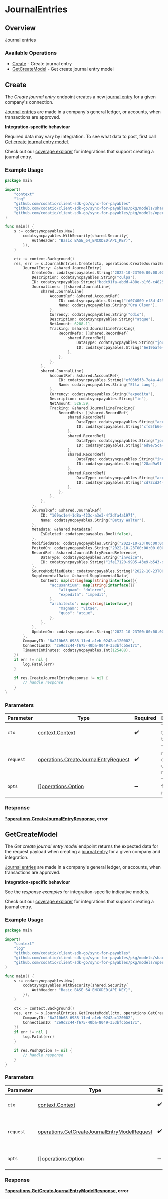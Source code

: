 # JournalEntries

## Overview

Journal entries

### Available Operations

* [Create](#create) - Create journal entry
* [GetCreateModel](#getcreatemodel) - Get create journal entry model

## Create

The *Create journal entry* endpoint creates a new [journal entry](https://docs.codat.io/sync-for-payables-api#/schemas/JournalEntry) for a given company's connection.

[Journal entries](https://docs.codat.io/sync-for-payables-api#/schemas/JournalEntry) are  made in a company's general ledger, or accounts, when transactions are approved.

**Integration-specific behaviour**

Required data may vary by integration. To see what data to post, first call [Get create journal entry model](https://docs.codat.io/sync-for-payables-api#/operations/get-create-journalEntries-model).

Check out our [coverage explorer](https://knowledge.codat.io/supported-features/accounting?view=tab-by-data-type&dataType=journalEntries) for integrations that support creating a journal entry.


### Example Usage

```go
package main

import(
	"context"
	"log"
	"github.com/codatio/client-sdk-go/sync-for-payables"
	"github.com/codatio/client-sdk-go/sync-for-payables/pkg/models/shared"
	"github.com/codatio/client-sdk-go/sync-for-payables/pkg/models/operations"
)

func main() {
    s := codatsyncpayables.New(
        codatsyncpayables.WithSecurity(shared.Security{
            AuthHeader: "Basic BASE_64_ENCODED(API_KEY)",
        }),
    )

    ctx := context.Background()
    res, err := s.JournalEntries.Create(ctx, operations.CreateJournalEntryRequest{
        JournalEntry: &shared.JournalEntry{
            CreatedOn: codatsyncpayables.String("2022-10-23T00:00:00.000Z"),
            Description: codatsyncpayables.String("culpa"),
            ID: codatsyncpayables.String("bcdc91fa-abdd-488e-b1f6-c48252d7771e"),
            JournalLines: []shared.JournalLine{
                shared.JournalLine{
                    AccountRef: &shared.AccountRef{
                        ID: codatsyncpayables.String("fd074009-ef8d-429d-a1dd-7097b5da08c5"),
                        Name: codatsyncpayables.String("Ora Olson"),
                    },
                    Currency: codatsyncpayables.String("odio"),
                    Description: codatsyncpayables.String("atque"),
                    NetAmount: 6288.11,
                    Tracking: &shared.JournalLineTracking{
                        RecordRefs: []shared.RecordRef{
                            shared.RecordRef{
                                DataType: codatsyncpayables.String("journalEntry"),
                                ID: codatsyncpayables.String("6e19bafe-ca61-4914-9814-0b64ff8ae170"),
                            },
                        },
                    },
                },
                shared.JournalLine{
                    AccountRef: &shared.AccountRef{
                        ID: codatsyncpayables.String("ef03b5f3-7e4a-4a86-8555-966732aa5dcb"),
                        Name: codatsyncpayables.String("Ella Lang"),
                    },
                    Currency: codatsyncpayables.String("expedita"),
                    Description: codatsyncpayables.String("in"),
                    NetAmount: 526.59,
                    Tracking: &shared.JournalLineTracking{
                        RecordRefs: []shared.RecordRef{
                            shared.RecordRef{
                                DataType: codatsyncpayables.String("accountTransaction"),
                                ID: codatsyncpayables.String("cfd5fb6e-91b9-4a9f-b484-6e2c3309db05"),
                            },
                            shared.RecordRef{
                                DataType: codatsyncpayables.String("journalEntry"),
                                ID: codatsyncpayables.String("6d9e75ca-006f-4539-ac11-a25a8bf92f97"),
                            },
                            shared.RecordRef{
                                DataType: codatsyncpayables.String("invoice"),
                                ID: codatsyncpayables.String("28ad9a9f-8bf8-4221-9253-59d98387f7a7"),
                            },
                            shared.RecordRef{
                                DataType: codatsyncpayables.String("accountTransaction"),
                                ID: codatsyncpayables.String("cd72cd24-84da-4217-a9f2-ac41ef5725f1"),
                            },
                        },
                    },
                },
            },
            JournalRef: &shared.JournalRef{
                ID: "169ac1e4-1d8a-423c-a3e3-4f2dfa4a197f",
                Name: codatsyncpayables.String("Betsy Walter"),
            },
            Metadata: &shared.Metadata{
                IsDeleted: codatsyncpayables.Bool(false),
            },
            ModifiedDate: codatsyncpayables.String("2022-10-23T00:00:00.000Z"),
            PostedOn: codatsyncpayables.String("2022-10-23T00:00:00.000Z"),
            RecordRef: &shared.JournalEntryRecordReference{
                DataType: codatsyncpayables.String("invoice"),
                ID: codatsyncpayables.String("1fe17120-9985-43e9-b543-d854439ee224"),
            },
            SourceModifiedDate: codatsyncpayables.String("2022-10-23T00:00:00.000Z"),
            SupplementalData: &shared.SupplementalData{
                Content: map[string]map[string]interface{}{
                    "accusantium": map[string]interface{}{
                        "aliquam": "dolorem",
                        "expedita": "impedit",
                    },
                    "architecto": map[string]interface{}{
                        "magnam": "vitae",
                        "quos": "atque",
                    },
                },
            },
            UpdatedOn: codatsyncpayables.String("2022-10-23T00:00:00.000Z"),
        },
        CompanyID: "8a210b68-6988-11ed-a1eb-0242ac120002",
        ConnectionID: "2e9d2c44-f675-40ba-8049-353bfcb5e171",
        TimeoutInMinutes: codatsyncpayables.Int(125488),
    })
    if err != nil {
        log.Fatal(err)
    }

    if res.CreateJournalEntryResponse != nil {
        // handle response
    }
}
```

### Parameters

| Parameter                                                                                    | Type                                                                                         | Required                                                                                     | Description                                                                                  |
| -------------------------------------------------------------------------------------------- | -------------------------------------------------------------------------------------------- | -------------------------------------------------------------------------------------------- | -------------------------------------------------------------------------------------------- |
| `ctx`                                                                                        | [context.Context](https://pkg.go.dev/context#Context)                                        | :heavy_check_mark:                                                                           | The context to use for the request.                                                          |
| `request`                                                                                    | [operations.CreateJournalEntryRequest](../../models/operations/createjournalentryrequest.md) | :heavy_check_mark:                                                                           | The request object to use for the request.                                                   |
| `opts`                                                                                       | [][operations.Option](../../models/operations/option.md)                                     | :heavy_minus_sign:                                                                           | The options for this request.                                                                |


### Response

**[*operations.CreateJournalEntryResponse](../../models/operations/createjournalentryresponse.md), error**


## GetCreateModel

﻿The *Get create journal entry model* endpoint returns the expected data for the request payload when creating a [journal entry](https://docs.codat.io/sync-for-payables-api#/schemas/JournalEntry) for a given company and integration.

[Journal entries](https://docs.codat.io/sync-for-payables-api#/schemas/JournalEntry) are  made in a company's general ledger, or accounts, when transactions are approved.

**Integration-specific behaviour**

See the *response examples* for integration-specific indicative models.

Check out our [coverage explorer](https://knowledge.codat.io/supported-features/accounting?view=tab-by-data-type&dataType=journalEntries) for integrations that support creating a journal entry.


### Example Usage

```go
package main

import(
	"context"
	"log"
	"github.com/codatio/client-sdk-go/sync-for-payables"
	"github.com/codatio/client-sdk-go/sync-for-payables/pkg/models/shared"
	"github.com/codatio/client-sdk-go/sync-for-payables/pkg/models/operations"
)

func main() {
    s := codatsyncpayables.New(
        codatsyncpayables.WithSecurity(shared.Security{
            AuthHeader: "Basic BASE_64_ENCODED(API_KEY)",
        }),
    )

    ctx := context.Background()
    res, err := s.JournalEntries.GetCreateModel(ctx, operations.GetCreateJournalEntryModelRequest{
        CompanyID: "8a210b68-6988-11ed-a1eb-0242ac120002",
        ConnectionID: "2e9d2c44-f675-40ba-8049-353bfcb5e171",
    })
    if err != nil {
        log.Fatal(err)
    }

    if res.PushOption != nil {
        // handle response
    }
}
```

### Parameters

| Parameter                                                                                                    | Type                                                                                                         | Required                                                                                                     | Description                                                                                                  |
| ------------------------------------------------------------------------------------------------------------ | ------------------------------------------------------------------------------------------------------------ | ------------------------------------------------------------------------------------------------------------ | ------------------------------------------------------------------------------------------------------------ |
| `ctx`                                                                                                        | [context.Context](https://pkg.go.dev/context#Context)                                                        | :heavy_check_mark:                                                                                           | The context to use for the request.                                                                          |
| `request`                                                                                                    | [operations.GetCreateJournalEntryModelRequest](../../models/operations/getcreatejournalentrymodelrequest.md) | :heavy_check_mark:                                                                                           | The request object to use for the request.                                                                   |
| `opts`                                                                                                       | [][operations.Option](../../models/operations/option.md)                                                     | :heavy_minus_sign:                                                                                           | The options for this request.                                                                                |


### Response

**[*operations.GetCreateJournalEntryModelResponse](../../models/operations/getcreatejournalentrymodelresponse.md), error**

